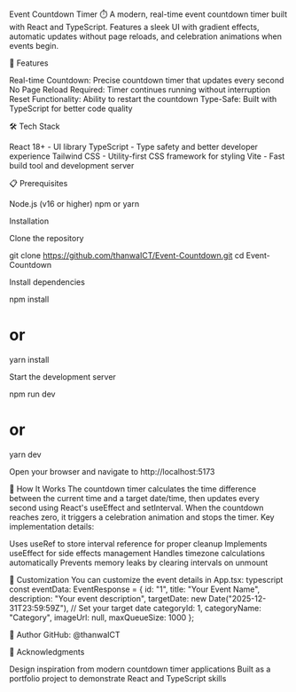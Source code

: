 Event Countdown Timer ⏱️
A modern, real-time event countdown timer built with React and TypeScript. Features a sleek UI with gradient effects, automatic updates without page reloads, and celebration animations when events begin.

🚀 Features

Real-time Countdown: Precise countdown timer that updates every second
No Page Reload Required: Timer continues running without interruption
Reset Functionality: Ability to restart the countdown
Type-Safe: Built with TypeScript for better code quality

🛠️ Tech Stack

React 18+ - UI library
TypeScript - Type safety and better developer experience
Tailwind CSS - Utility-first CSS framework for styling
Vite - Fast build tool and development server

📋 Prerequisites

Node.js (v16 or higher)
npm or yarn

Installation

Clone the repository

git clone https://github.com/thanwaICT/Event-Countdown.git
cd Event-Countdown

Install dependencies

npm install

# or

yarn install

Start the development server

npm run dev

# or

yarn dev

Open your browser and navigate to http://localhost:5173

🎯 How It Works
The countdown timer calculates the time difference between the current time and a target date/time, then updates every second using React's useEffect and setInterval. When the countdown reaches zero, it triggers a celebration animation and stops the timer.
Key implementation details:

Uses useRef to store interval reference for proper cleanup
Implements useEffect for side effects management
Handles timezone calculations automatically
Prevents memory leaks by clearing intervals on unmount

🎨 Customization
You can customize the event details in App.tsx:
typescript
const eventData: EventResponse = {
id: "1",
title: "Your Event Name",
description: "Your event description",
targetDate: new Date("2025-12-31T23:59:59Z"), // Set your target date
categoryId: 1,
categoryName: "Category",
imageUrl: null,
maxQueueSize: 1000
};

👤 Author
GitHub: @thanwaICT

🙏 Acknowledgments

Design inspiration from modern countdown timer applications
Built as a portfolio project to demonstrate React and TypeScript skills
